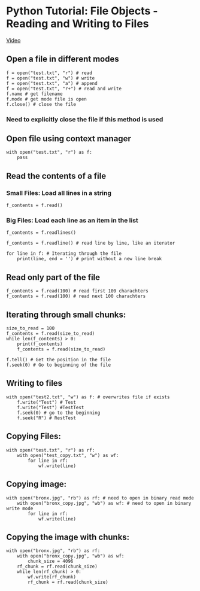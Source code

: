 # Python Tutorial: File Objects - Reading and Writing to Files
[Video](https://www.youtube.com/watch?v=Uh2ebFW8OYM)

## Open a file in different modes
    f = open("test.txt", "r") # read
    f = open("test.txt", "w") # write
    f = open("test.txt", "a") # append
    f = open("test.txt", "r+") # read and write
    f.name # get filename
    f.mode # get mode file is open
    f.close() # close the file
    
### Need to explicitly close the file if this method is used

## Open file using context manager
    with open("test.txt", "r") as f:
	    pass
        
## Read the contents of a file
### Small Files: Load all lines in a string
    f_contents = f.read()

### Big Files: Load each line as an item in the list
	f_contents = f.readlines()
    
    f_contents = f.readline() # read line by line, like an iterator
   
	for line in f: # Iterating through the file
        print(line, end = '') # print without a new line break

## Read only part of the file
    f_contents = f.read(100) # read first 100 charachters
    f_contents = f.read(100) # read next 100 charachters
    
## Iterating through small chunks:
    size_to_read = 100
	f_contents = f.read(size_to_read)
	while len(f_contents) > 0:
        print(f_contents)
		f_contents = f.read(size_to_read)    

    f.tell() # Get the position in the file
    f.seek(0) # Go to beginning of the file
    
## Writing to files
    with open("test2.txt", "w") as f: # overwrites file if exists
        f.write("Test") # Test
	    f.write("Test") #TestTest
	    f.seek(0) # go to the beginning
        f.seek("R") # RestTest     
        
## Copying Files:
    with open("test.txt", "r") as rf:
	    with open("test_copy.txt", "w") as wf:
		    for line in rf:
			    wf.write(line)

## Copying image:
    with open("bronx.jpg", "rb") as rf: # need to open in binary read mode
	    with open("bronx_copy.jpg", "wb") as wf: # need to open in binary write mode
		    for line in rf:
			    wf.write(line)

## Copying the image with chunks:
    with open("bronx.jpg", "rb") as rf:
	    with open("bronx_copy.jpg", "wb") as wf:
		    chunk_size = 4096
        rf_chunk = rf.read(chunk_size)
        while len(rf_chunk) > 0:
            wf.write(rf_chunk)
            rf_chunk = rf.read(chunk_size)
